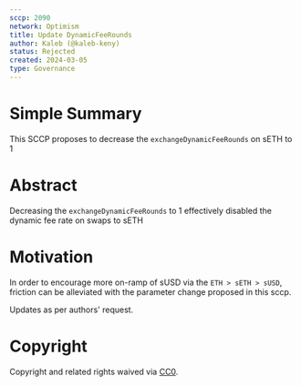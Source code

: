 ```yaml
---
sccp: 2090
network: Optimism
title: Update DynamicFeeRounds
author: Kaleb (@kaleb-keny)
status: Rejected
created: 2024-03-05
type: Governance
---
```


# Simple Summary

This SCCP proposes to decrease the `exchangeDynamicFeeRounds` on sETH to 1

# Abstract

Decreasing the `exchangeDynamicFeeRounds` to 1 effectively disabled the dynamic fee rate on swaps to sETH

# Motivation

In order to encourage more on-ramp of sUSD via the `ETH > sETH > sUSD`, friction can be alleviated with the parameter change proposed in this sccp.  

Updates as per authors' request.

# Copyright

Copyright and related rights waived via [CC0](https://creativecommons.org/publicdomain/zero/1.0/).



